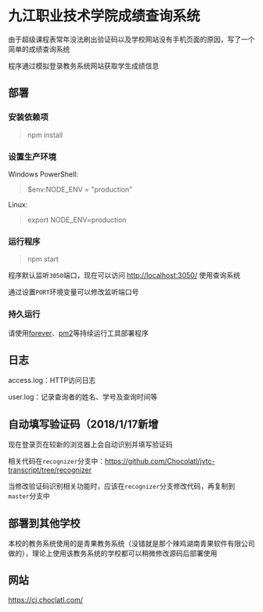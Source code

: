 # 九江职业技术学院成绩查询系统

由于超级课程表常年没法刷出验证码以及学校网站没有手机页面的原因，写了一个简单的成绩查询系统

程序通过模拟登录教务系统网站获取学生成绩信息


## 部署

### 安装依赖项

> npm install

### 设置生产环境

Windows PowerShell:
> $env:NODE_ENV = "production"

Linux:
> export NODE_ENV=production

### 运行程序

> npm start

程序默认监听`3050`端口，现在可以访问 <http://localhost:3050/> 使用查询系统

通过设置`PORT`环境变量可以修改监听端口号

### 持久运行

请使用[forever](https://github.com/foreverjs/forever)、[pm2](https://github.com/Unitech/pm2)等持续运行工具部署程序


## 日志

access.log：HTTP访问日志

user.log：记录查询者的姓名、学号及查询时间等


## 自动填写验证码（2018/1/17新增

现在登录页在较新的浏览器上会自动识别并填写验证码

相关代码在`recognizer`分支中：https://github.com/Chocolatl/jvtc-transcript/tree/recognizer

当修改验证码识别相关功能时，应该在`recognizer`分支修改代码，再复制到`master`分支中


## 部署到其他学校

本校的教务系统使用的是青果教务系统（没错就是那个辣鸡湖南青果软件有限公司做的），理论上使用该教务系统的学校都可以稍微修改源码后部署使用


## 网站

<https://cj.choclatl.com/>